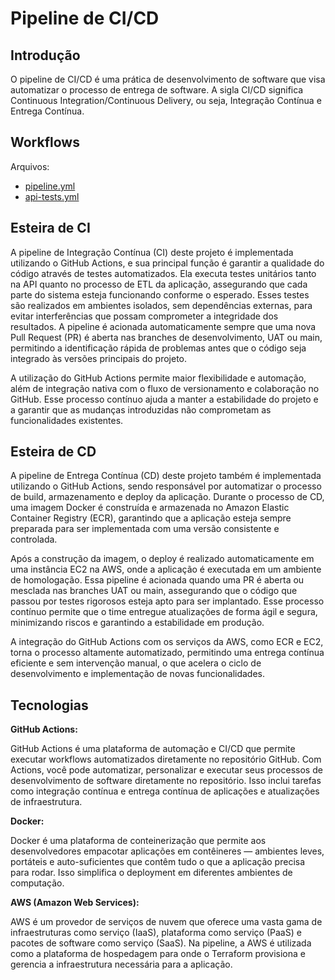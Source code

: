 # Pipeline de CI/CD

## Introdução

O pipeline de CI/CD é uma prática de desenvolvimento de software que visa automatizar o processo de entrega de software. A sigla CI/CD significa Continuous Integration/Continuous Delivery, ou seja, Integração Contínua e Entrega Contínua.

## Workflows

Arquivos:
- [pipeline.yml](.github/workflows/pipeline.yml)
- [api-tests.yml](.github/workflows/api-test.yml)

## Esteira de CI
A pipeline de Integração Contínua (CI) deste projeto é implementada utilizando o GitHub Actions, e sua principal função é garantir a qualidade do código através de testes automatizados. Ela executa testes unitários tanto na API quanto no processo de ETL da aplicação, assegurando que cada parte do sistema esteja funcionando conforme o esperado. Esses testes são realizados em ambientes isolados, sem dependências externas, para evitar interferências que possam comprometer a integridade dos resultados. A pipeline é acionada automaticamente sempre que uma nova Pull Request (PR) é aberta nas branches de desenvolvimento, UAT ou main, permitindo a identificação rápida de problemas antes que o código seja integrado às versões principais do projeto.

A utilização do GitHub Actions permite maior flexibilidade e automação, além de integração nativa com o fluxo de versionamento e colaboração no GitHub. Esse processo contínuo ajuda a manter a estabilidade do projeto e a garantir que as mudanças introduzidas não comprometam as funcionalidades existentes.

## Esteira de CD
A pipeline de Entrega Contínua (CD) deste projeto também é implementada utilizando o GitHub Actions, sendo responsável por automatizar o processo de build, armazenamento e deploy da aplicação. Durante o processo de CD, uma imagem Docker é construída e armazenada no Amazon Elastic Container Registry (ECR), garantindo que a aplicação esteja sempre preparada para ser implementada com uma versão consistente e controlada.

Após a construção da imagem, o deploy é realizado automaticamente em uma instância EC2 na AWS, onde a aplicação é executada em um ambiente de homologação. Essa pipeline é acionada quando uma PR é aberta ou mesclada nas branches UAT ou main, assegurando que o código que passou por testes rigorosos esteja apto para ser implantado. Esse processo contínuo permite que o time entregue atualizações de forma ágil e segura, minimizando riscos e garantindo a estabilidade em produção.

A integração do GitHub Actions com os serviços da AWS, como ECR e EC2, torna o processo altamente automatizado, permitindo uma entrega contínua eficiente e sem intervenção manual, o que acelera o ciclo de desenvolvimento e implementação de novas funcionalidades.
## Tecnologias
**GitHub Actions:**

 GitHub Actions é uma plataforma de automação e CI/CD que permite executar workflows automatizados diretamente no repositório GitHub. Com Actions, você pode automatizar, personalizar e executar seus processos de desenvolvimento de software diretamente no repositório. Isso inclui tarefas como integração contínua e entrega contínua de aplicações e atualizações de infraestrutura.

**Docker:**

Docker é uma plataforma de conteinerização que permite aos desenvolvedores empacotar aplicações em contêineres — ambientes leves, portáteis e auto-suficientes que contêm tudo o que a aplicação precisa para rodar. Isso simplifica o deployment em diferentes ambientes de computação.

**AWS (Amazon Web Services):** 

AWS é um provedor de serviços de nuvem que oferece uma vasta gama de infraestruturas como serviço (IaaS), plataforma como serviço (PaaS) e pacotes de software como serviço (SaaS). Na pipeline, a AWS é utilizada como a plataforma de hospedagem para onde o Terraform provisiona e gerencia a infraestrutura necessária para a aplicação.